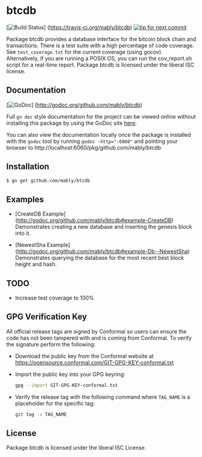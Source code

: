 btcdb
=====

[![Build Status](https://travis-ci.org/mably/btcdb.png?branch=master)]
(https://travis-ci.org/mably/btcdb)
[![tip for next commit](http://peer4commit.com/projects/130.svg)](http://peer4commit.com/projects/130)

Package btcdb provides a database interface for the bitcoin block chain and
transactions.  There is a test suite with a high percentage of code coverage.
See `test_coverage.txt` for the current coverage (using gocov).  Alternatively,
if you are running a POSIX OS, you can run the cov_report.sh script for a
real-time report.  Package btcdb is licensed under the liberal ISC license.

## Documentation

[![GoDoc](https://godoc.org/github.com/mably/btcdb?status.png)]
(http://godoc.org/github.com/mably/btcdb)

Full `go doc` style documentation for the project can be viewed online without
installing this package by using the GoDoc site
[here](http://godoc.org/github.com/mably/btcdb).

You can also view the documentation locally once the package is installed with
the `godoc` tool by running `godoc -http=":6060"` and pointing your browser to
http://localhost:6060/pkg/github.com/mably/btcdb

## Installation

```bash
$ go get github.com/mably/btcdb
```

## Examples

* [CreateDB Example]
  (http://godoc.org/github.com/mably/btcdb#example-CreateDB)  
  Demonstrates creating a new database and inserting the genesis block into it.

* [NewestSha Example]
  (http://godoc.org/github.com/mably/btcdb#example-Db--NewestSha)  
  Demonstrates  querying the database for the most recent best block height and
  hash.

## TODO
- Increase test coverage to 100%

## GPG Verification Key

All official release tags are signed by Conformal so users can ensure the code
has not been tampered with and is coming from Conformal.  To verify the
signature perform the following:

- Download the public key from the Conformal website at
  https://opensource.conformal.com/GIT-GPG-KEY-conformal.txt

- Import the public key into your GPG keyring:
  ```bash
  gpg --import GIT-GPG-KEY-conformal.txt
  ```

- Verify the release tag with the following command where `TAG_NAME` is a
  placeholder for the specific tag:
  ```bash
  git tag -v TAG_NAME
  ```

## License

Package btcdb is licensed under the liberal ISC License.
